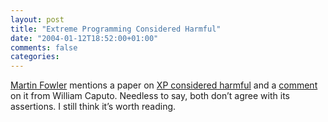 ```yaml
---
layout: post
title: "Extreme Programming Considered Harmful"
date: "2004-01-12T18:52:00+01:00"
comments: false
categories: 
---
```


<p><a href="http://martinfowler.com/bliki">Martin Fowler</a> mentions a paper on <a href="http://www.stickyminds.com/sitewide.asp?ObjectId=3248&amp;Function=DETAILBROWSE&amp;ObjectType=ART">XP considered harmful</a> and a <a href="http://www.williamcaputo.com/archives/000053.html">comment</a> on it from William Caputo. Needless to say, both don&#8217;t agree with its assertions. I still think it&#8217;s worth reading.</p>


